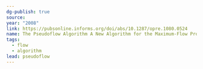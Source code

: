```yaml
---
dg-publish: true
source: 
year: "2008"
link: https://pubsonline.informs.org/doi/abs/10.1287/opre.1080.0524
name: The Pseudoflow Algorithm A New Algorithm for the Maximum-Flow Problem
tags:
  - flow
  - algorithm
lead: pseudoflow
---
```

